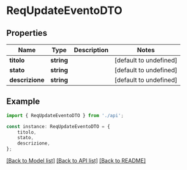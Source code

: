 # ReqUpdateEventoDTO


## Properties

Name | Type | Description | Notes
------------ | ------------- | ------------- | -------------
**titolo** | **string** |  | [default to undefined]
**stato** | **string** |  | [default to undefined]
**descrizione** | **string** |  | [default to undefined]

## Example

```typescript
import { ReqUpdateEventoDTO } from './api';

const instance: ReqUpdateEventoDTO = {
    titolo,
    stato,
    descrizione,
};
```

[[Back to Model list]](../README.md#documentation-for-models) [[Back to API list]](../README.md#documentation-for-api-endpoints) [[Back to README]](../README.md)
